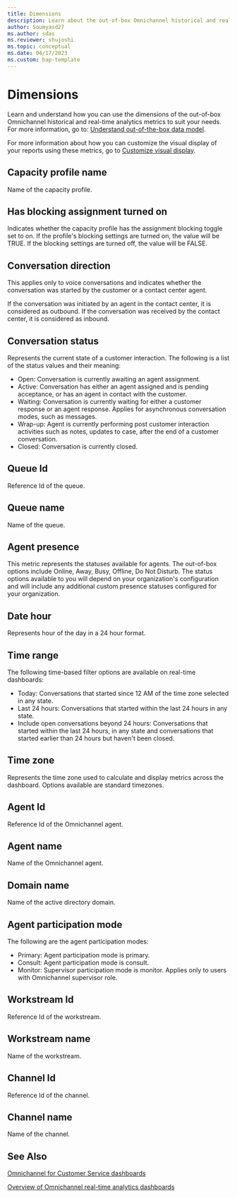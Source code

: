 ```yaml
---
title: Dimensions
description: Learn about the out-of-box Omnichannel historical and real-time analytics metrics dimensions tables.
author: Soumyasd27
ms.author: sdas
ms.reviewer: shujoshi
ms.topic: conceptual
ms.date: 04/17/2023
ms.custom: bap-template
---
```


# Dimensions

Learn and understand how you can use the dimensions of the out-of-box Omnichannel historical and real-time analytics metrics to suit your needs. For more information, go to: [Understand out-of-the-box data model](customize-reports.md#understand-out-of-the-box-data-model).

For more information about how you can customize the visual display of your reports using these metrics, go to [Customize visual display](customize-reports.md#customize-visual-display-of-historical-analytics-reports-in-customer-service).

## Capacity profile name

Name of the capacity profile.

## Has blocking assignment turned on

Indicates whether the capacity profile has the assignment blocking toggle set to on. If the profile's blocking settings are turned on, the value will be TRUE. If the blocking settings are turned off, the value will be FALSE.

## Conversation direction

This applies only to voice conversations and indicates whether the conversation was started by the customer or a contact center agent.

If the conversation was initiated by an agent in the contact center, it is considered as outbound. If the conversation was received by the contact center, it is considered as inbound.

## Conversation status

Represents the current state of a customer interaction. The following is a list of the status values and their meaning:

- Open: Conversation is currently awaiting an agent assignment.
- Active: Conversation has either an agent assigned and is pending acceptance, or has an agent in contact with the customer.
- Waiting: Conversation is currently waiting for either a customer response or an agent response. Applies for asynchronous conversation modes, such as messages.
- Wrap-up: Agent is currently performing post customer interaction activities such as notes, updates to case, after the end of a customer conversation.
- Closed: Conversation is currently closed.

## Queue Id

Reference Id of the queue.

## Queue name

Name of the queue.

## Agent presence

This metric represents the statuses available for agents. The out-of-box options include Online, Away, Busy, Offline, Do Not Disturb. The status options available to you will depend on your organization's configuration and will include any additional custom presence statuses configured for your organization.

## Date hour

Represents hour of the day in a 24 hour format.

## Time range

The following time-based filter options are available on real-time dashboards:
  
- Today: Conversations that started since 12 AM of the time zone selected in any state.
- Last 24 hours: Conversations that started within the last 24 hours in any state.
- Include open conversations beyond 24 hours: Conversations that started within the last 24 hours, in any state and conversations that started earlier than 24 hours but haven't been closed.

## Time zone

Represents the time zone used to calculate and display metrics across the dashboard. Options available are standard timezones.

## Agent Id
		
Reference Id of the Omnichannel agent.

## Agent name

Name of the Omnichannel agent.

## Domain name

Name of the active directory domain.

## Agent participation mode

The following are the agent participation modes:

- Primary: Agent participation mode is primary.
- Consult: Agent participation mode is consult.
- Monitor: Supervisor participation mode is monitor. Applies only to users with Omnichannel supervisor role.

## Workstream Id

Reference Id of the workstream.

## Workstream name

Name of the workstream.

## Channel Id

Reference Id of the channel.

## Channel name

Name of the channel.

## See Also

[Omnichannel for Customer Service dashboards](omnichannel-analytics-insights.md#omnichannel-for-customer-service-dashboards)

[Overview of Omnichannel real-time analytics dashboards](intro-realtime-analytics-dashboard.md#overview-of-omnichannel-real-time-analytics-dashboards)
